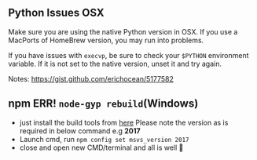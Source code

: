 ## Python Issues OSX

Make sure you are using the native Python version in OSX. If you use a MacPorts of HomeBrew version, you may run into
problems.

If you have issues with `execvp`, be sure to check your `$PYTHON` environment variable. If it is not set to the native
version, unset it and try again.

Notes: https://gist.github.com/erichocean/5177582

## npm ERR! `node-gyp rebuild`(Windows)

* just install the build tools
  from [here](https://visualstudio.microsoft.com/thank-you-downloading-visual-studio/?sku=BuildTools)
  Please note the version as is required in below command e.g **2017**
* Launch cmd, run `npm config set msvs_version 2017`
* close and open new CMD/terminal and all is well :100: 


